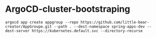 # ArgoCD-cluster-bootstraping

`argocd app create appgroup --repo https://github.com/little-bear-creator/AppGroupe.git --path . --dest-namespace spring-apps-dev --dest-server https://kubernetes.default.svc --directory-recurse`